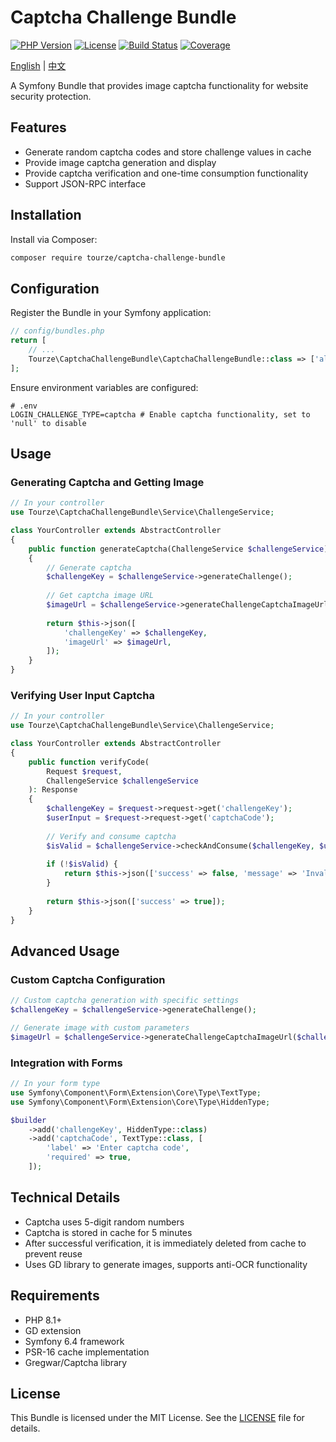 # Captcha Challenge Bundle

[![PHP Version](https://img.shields.io/badge/php-%3E%3D8.1-blue.svg)](https://www.php.net/)
[![License](https://img.shields.io/badge/license-MIT-green.svg)](LICENSE)
[![Build Status](https://img.shields.io/badge/build-passing-brightgreen.svg)](#)
[![Coverage](https://img.shields.io/badge/coverage-100%25-brightgreen.svg)](#)

[English](README.md) | [中文](README.zh-CN.md)

A Symfony Bundle that provides image captcha functionality for website security protection.

## Features

- Generate random captcha codes and store challenge values in cache
- Provide image captcha generation and display
- Provide captcha verification and one-time consumption functionality
- Support JSON-RPC interface

## Installation

Install via Composer:

```bash
composer require tourze/captcha-challenge-bundle
```

## Configuration

Register the Bundle in your Symfony application:

```php
// config/bundles.php
return [
    // ...
    Tourze\CaptchaChallengeBundle\CaptchaChallengeBundle::class => ['all' => true],
];
```

Ensure environment variables are configured:

```env
# .env
LOGIN_CHALLENGE_TYPE=captcha # Enable captcha functionality, set to 'null' to disable
```

## Usage

### Generating Captcha and Getting Image

```php
// In your controller
use Tourze\CaptchaChallengeBundle\Service\ChallengeService;

class YourController extends AbstractController
{
    public function generateCaptcha(ChallengeService $challengeService): Response
    {
        // Generate captcha
        $challengeKey = $challengeService->generateChallenge();
        
        // Get captcha image URL
        $imageUrl = $challengeService->generateChallengeCaptchaImageUrl($challengeKey);
        
        return $this->json([
            'challengeKey' => $challengeKey,
            'imageUrl' => $imageUrl,
        ]);
    }
}
```

### Verifying User Input Captcha

```php
// In your controller
use Tourze\CaptchaChallengeBundle\Service\ChallengeService;

class YourController extends AbstractController
{
    public function verifyCode(
        Request $request,
        ChallengeService $challengeService
    ): Response
    {
        $challengeKey = $request->request->get('challengeKey');
        $userInput = $request->request->get('captchaCode');
        
        // Verify and consume captcha
        $isValid = $challengeService->checkAndConsume($challengeKey, $userInput);
        
        if (!$isValid) {
            return $this->json(['success' => false, 'message' => 'Invalid captcha code']);
        }
        
        return $this->json(['success' => true]);
    }
}
```

## Advanced Usage

### Custom Captcha Configuration

```php
// Custom captcha generation with specific settings
$challengeKey = $challengeService->generateChallenge();

// Generate image with custom parameters
$imageUrl = $challengeService->generateChallengeCaptchaImageUrl($challengeKey);
```

### Integration with Forms

```php
// In your form type
use Symfony\Component\Form\Extension\Core\Type\TextType;
use Symfony\Component\Form\Extension\Core\Type\HiddenType;

$builder
    ->add('challengeKey', HiddenType::class)
    ->add('captchaCode', TextType::class, [
        'label' => 'Enter captcha code',
        'required' => true,
    ]);
```

## Technical Details

- Captcha uses 5-digit random numbers
- Captcha is stored in cache for 5 minutes
- After successful verification, it is immediately deleted from cache to prevent reuse
- Uses GD library to generate images, supports anti-OCR functionality

## Requirements

- PHP 8.1+
- GD extension
- Symfony 6.4 framework
- PSR-16 cache implementation
- Gregwar/Captcha library

## License

This Bundle is licensed under the MIT License. See the [LICENSE](LICENSE) file for details.

